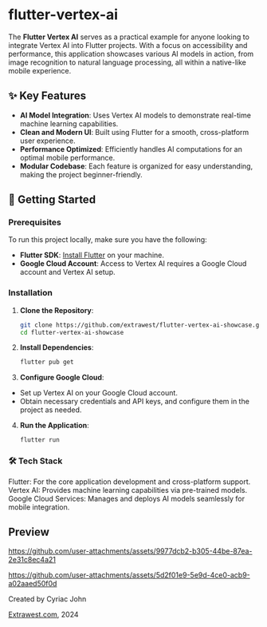 # flutter-vertex-ai
The **Flutter Vertex AI** serves as a practical example for anyone looking to integrate Vertex AI into Flutter projects. With a focus on accessibility and performance, this application showcases various AI models in action, from image recognition to natural language processing, all within a native-like mobile experience.

## ✨ Key Features

- **AI Model Integration**: Uses Vertex AI models to demonstrate real-time machine learning capabilities.
- **Clean and Modern UI**: Built using Flutter for a smooth, cross-platform user experience.
- **Performance Optimized**: Efficiently handles AI computations for an optimal mobile performance.
- **Modular Codebase**: Each feature is organized for easy understanding, making the project beginner-friendly.

## 🚀 Getting Started

### Prerequisites

To run this project locally, make sure you have the following:

- **Flutter SDK**: [Install Flutter](https://flutter.dev/docs/get-started/install) on your machine.
- **Google Cloud Account**: Access to Vertex AI requires a Google Cloud account and Vertex AI setup.

### Installation

1. **Clone the Repository**:
   ```bash
   git clone https://github.com/extrawest/flutter-vertex-ai-showcase.git
   cd flutter-vertex-ai-showcase
2. **Install Dependencies**:
    ```bash
    flutter pub get
3. **Configure Google Cloud**:
- Set up Vertex AI on your Google Cloud account.
- Obtain necessary credentials and API keys, and configure them in the project as needed.
4. **Run the Application**:
    ```bash
    flutter run

### 🛠️ Tech Stack
Flutter: For the core application development and cross-platform support.
Vertex AI: Provides machine learning capabilities via pre-trained models.
Google Cloud Services: Manages and deploys AI models seamlessly for mobile integration.

## Preview
https://github.com/user-attachments/assets/9977dcb2-b305-44be-87ea-2e31c8ec4a21

https://github.com/user-attachments/assets/5d2f01e9-5e9d-4ce0-acb9-a02aaed50f0d

Created by Cyriac John

[Extrawest.com](https://www.extrawest.com), 2024



